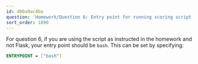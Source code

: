 ```yaml
---
id: d00a9ac4ba
question: 'Homework/Question 6: Entry point for running scoring script in Docker container'
sort_order: 1890
---
```


For question 6, if you are using the script as instructed in the homework and not Flask, your entry point should be `bash`. This can be set by specifying:

```dockerfile
ENTRYPOINT = ["bash"]
```
